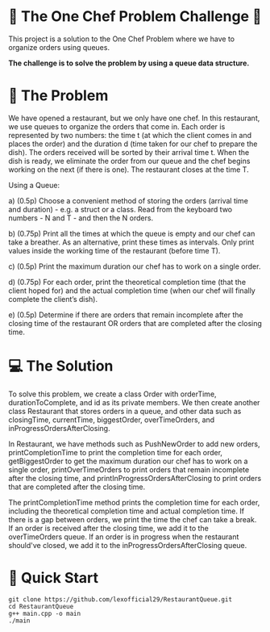 # 🚀 The One Chef Problem Challenge 🤔

This project is a solution to the One Chef Problem where we have to organize orders using queues.

**The challenge is to solve the problem by using a queue data structure.**

# 📝 The Problem

We have opened a restaurant, but we only have one chef. In this restaurant, we use queues to
organize the orders that come in. Each order is represented by two numbers: the time t (at
which the client comes in and places the order) and the duration d (time taken for our chef to
prepare the dish). The orders received will be sorted by their arrival time t. When the dish is
ready, we eliminate the order from our queue and the chef begins working on the next (if
there is one). The restaurant closes at the time T.

Using a Queue:

a) (0.5p) Choose a convenient method of storing the orders (arrival time and duration) -
e.g. a struct or a class. Read from the keyboard two numbers - N and T - and then the
N orders.

b) (0.75p) Print all the times at which the queue is empty and our chef can take a
breather. As an alternative, print these times as intervals. Only print values inside the
working time of the restaurant (before time T).

c) (0.5p) Print the maximum duration our chef has to work on a single order.

d) (0.75p) For each order, print the theoretical completion time (that the client hoped for)
and the actual completion time (when our chef will finally complete the client’s dish).

e) (0.5p) Determine if there are orders that remain incomplete after the closing time of
the restaurant OR orders that are completed after the closing time.

# 💻 The Solution

To solve this problem, we create a class Order with orderTime, durationToComplete, and id as its private members. We then create another class Restaurant that stores orders in a queue, and other data such as closingTime, currentTime, biggestOrder, overTimeOrders, and inProgressOrdersAfterClosing.

In Restaurant, we have methods such as PushNewOrder to add new orders, printCompletionTime to print the completion time for each order, getBiggestOrder to get the maximum duration our chef has to work on a single order, printOverTimeOrders to print orders that remain incomplete after the closing time, and printInProgressOrdersAfterClosing to print orders that are completed after the closing time.

The printCompletionTime method prints the completion time for each order, including the theoretical completion time and actual completion time. If there is a gap between orders, we print the time the chef can take a break. If an order is received after the closing time, we add it to the overTimeOrders queue. If an order is in progress when the restaurant should've closed, we add it to the inProgressOrdersAfterClosing queue.

# 🚀 Quick Start

    git clone https://github.com/lexofficial29/RestaurantQueue.git
    cd RestaurantQueue
    g++ main.cpp -o main
    ./main

